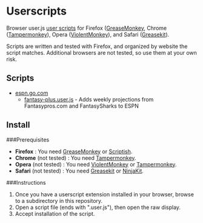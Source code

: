 Userscripts
===========

Browser user.js [user scripts](http://wiki.greasespot.net/User_script) for Firefox ([GreaseMonkey](https://github.com/greasemonkey/greasemonkey), Chrome ([Tampermonkey](http://tampermonkey.net)), Opera ([ViolentMonkey](https://addons.opera.com/en/extensions/details/violent-monkey)), and Safari ([Greasekit](https://code.google.com/p/greasekit)).

Scripts are written and tested with Firefox, and organized by website the script matches. Additional browsers are not tested, so use them at your own risk. 

Scripts
-------

* [espn.go.com](https://github.com/srdavis/userscripts/tree/master/espn.go.com)
  - [fantasy-plus.user.js](https://github.com/srdavis/userscripts/raw/master/espn.go.com/fantasy-plus.user.js) - Adds weekly projections from Fantasypros.com and FantasySharks to ESPN


Install
-------

###Prerequisites

- **Firefox** : You need [GreaseMonkey](https://addons.mozilla.org/en/firefox/addon/greasemonkey) or [Scriptish](https://addons.mozilla.org/firefox/addon/scriptish).
- **Chrome** (not tested) : You need [Tampermonkey](https://chrome.google.com/webstore/detail/tampermonkey/dhdgffkkebhmkfjojejmpbldmpobfkfo).
- **Opera** (not tested) : You need [ViolentMonkey](http://addons.opera.com/en/extensions/details/violent-monkey) or [Tampermonkey](https://addons.opera.com/en/extensions/details/tampermonkey-beta).
- **Safari** (not tested) : You need [Greasekit](https://8-p.info/greasekit) or [NinjaKit](https://github.com/os0x/NinjaKit).

###Instructions

1. Once you have a userscript extension installed in your browser, browse to a subdirectory in this repository.
2. Open a script file (ends with ".user.js"), then open the raw display.
3. Accept installation of the script.


